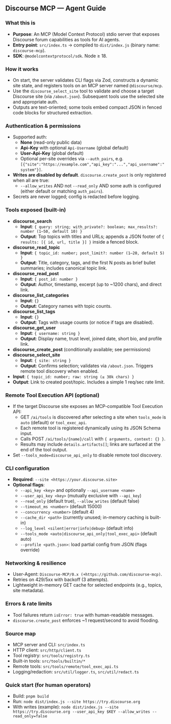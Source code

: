 ## Discourse MCP — Agent Guide

### What this is
- **Purpose**: An MCP (Model Context Protocol) stdio server that exposes Discourse forum capabilities as tools for AI agents.
- **Entry point**: `src/index.ts` → compiled to `dist/index.js` (binary name: `discourse-mcp`).
- **SDK**: `@modelcontextprotocol/sdk`. Node ≥ 18.

### How it works
- On start, the server validates CLI flags via Zod, constructs a dynamic site state, and registers tools on an MCP server named `@discourse/mcp`.
- Use the `discourse_select_site` tool to validate and choose a target Discourse site (via `/about.json`). Subsequent tools use the selected site and appropriate auth.
- Outputs are text-oriented; some tools embed compact JSON in fenced code blocks for structured extraction.

### Authentication & permissions
- Supported auth:
  - **None** (read-only public data)
  - **Api-Key** with optional `Api-Username` (global default)
  - **User-Api-Key** (global default)
  - Optional per-site overrides via `--auth_pairs`, e.g. `[{"site":"https://example.com","api_key":"...","api_username":"system"}]`.
- **Writes are disabled by default**. `discourse.create_post` is only registered when all are true:
  - `--allow_writes` AND not `--read_only` AND some auth is configured (either default or matching `auth_pairs`).
- Secrets are never logged; config is redacted before logging.

### Tools exposed (built-in)
- **discourse_search**
  - **Input**: `{ query: string; with_private?: boolean; max_results?: number (1–50, default 10) }`
  - **Output**: Top topics with titles and URLs; appends a JSON footer of `{ results: [{ id, url, title }] }` inside a fenced block.
- **discourse_read_topic**
  - **Input**: `{ topic_id: number; post_limit?: number (1–20, default 5) }`
  - **Output**: Title, category, tags, and the first N posts as brief bullet summaries; includes canonical topic link.
- **discourse_read_post**
  - **Input**: `{ post_id: number }`
  - **Output**: Author, timestamp, excerpt (up to ~1200 chars), and direct link.
- **discourse_list_categories**
  - **Input**: `{}`
  - **Output**: Category names with topic counts.
- **discourse_list_tags**
  - **Input**: `{}`
  - **Output**: Tags with usage counts (or notice if tags are disabled).
- **discourse_get_user**
  - **Input**: `{ username: string }`
  - **Output**: Display name, trust level, joined date, short bio, and profile link.
- **discourse_create_post** (conditionally available; see permissions)
 - **discourse_select_site**
   - **Input**: `{ site: string }`
   - **Output**: Confirms selection; validates via `/about.json`. Triggers remote tool discovery when enabled.
  - **Input**: `{ topic_id: number; raw: string (≤ 30k chars) }`
  - **Output**: Link to created post/topic. Includes a simple 1 req/sec rate limit.

### Remote Tool Execution API (optional)
- If the target Discourse site exposes an MCP-compatible Tool Execution API:
  - GET `/ai/tools` is discovered after selecting a site when `tools_mode` is `auto` (default) or `tool_exec_api`.
  - Each remote tool is registered dynamically using its JSON Schema input.
  - Calls POST `/ai/tools/{name}/call` with `{ arguments, context: {} }`.
  - Results may include `details.artifacts[]`; links are surfaced at the end of the tool output.
- Set `--tools_mode=discourse_api_only` to disable remote tool discovery.

### CLI configuration
- **Required**: `--site <https://your.discourse.site>`
- **Optional flags**:
  - `--api_key <key>` and optionally `--api_username <name>`
  - `--user_api_key <key>` (mutually exclusive with `--api_key`)
  - `--read_only` (default true), `--allow_writes` (default false)
  - `--timeout_ms <number>` (default 15000)
  - `--concurrency <number>` (default 4)
  - `--cache_dir <path>` (currently unused; in-memory caching is built-in)
  - `--log_level <silent|error|info|debug>` (default info)
  - `--tools_mode <auto|discourse_api_only|tool_exec_api>` (default auto)
  - `--profile <path.json>`: load partial config from JSON (flags override)

### Networking & resilience
- User-Agent: `Discourse-MCP/0.x (+https://github.com/discourse-mcp)`.
- Retries on 429/5xx with backoff (3 attempts).
- Lightweight in-memory GET cache for selected endpoints (e.g., topics, site metadata).

### Errors & rate limits
- Tool failures return `isError: true` with human-readable messages.
- `discourse.create_post` enforces ~1 request/second to avoid flooding.

### Source map
- MCP server and CLI: `src/index.ts`
- HTTP client: `src/http/client.ts`
- Tool registry: `src/tools/registry.ts`
- Built-in tools: `src/tools/builtin/*`
- Remote tools: `src/tools/remote/tool_exec_api.ts`
- Logging/redaction: `src/util/logger.ts`, `src/util/redact.ts`

### Quick start (for human operators)
- Build: `pnpm build`
- Run: `node dist/index.js --site https://try.discourse.org`
- With writes (example): `node dist/index.js --site https://try.discourse.org --user_api_key $KEY --allow_writes --read_only=false`
